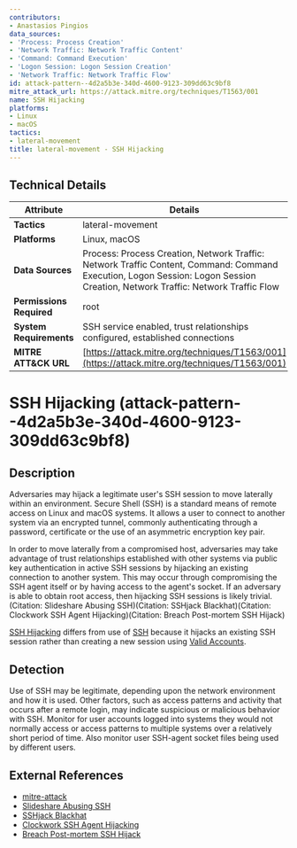 ```yaml
---
contributors:
- Anastasios Pingios
data_sources:
- 'Process: Process Creation'
- 'Network Traffic: Network Traffic Content'
- 'Command: Command Execution'
- 'Logon Session: Logon Session Creation'
- 'Network Traffic: Network Traffic Flow'
id: attack-pattern--4d2a5b3e-340d-4600-9123-309dd63c9bf8
mitre_attack_url: https://attack.mitre.org/techniques/T1563/001
name: SSH Hijacking
platforms:
- Linux
- macOS
tactics:
- lateral-movement
title: lateral-movement - SSH Hijacking
---
```


## Technical Details

| Attribute | Details |
|-----------|----------|
| **Tactics** | lateral-movement |
| **Platforms** | Linux, macOS |
| **Data Sources** | Process: Process Creation, Network Traffic: Network Traffic Content, Command: Command Execution, Logon Session: Logon Session Creation, Network Traffic: Network Traffic Flow |
| **Permissions Required** | root |
| **System Requirements** | SSH service enabled, trust relationships configured, established connections |
| **MITRE ATT&CK URL** | [https://attack.mitre.org/techniques/T1563/001](https://attack.mitre.org/techniques/T1563/001) |

# SSH Hijacking (attack-pattern--4d2a5b3e-340d-4600-9123-309dd63c9bf8)

## Description
Adversaries may hijack a legitimate user's SSH session to move laterally within an environment. Secure Shell (SSH) is a standard means of remote access on Linux and macOS systems. It allows a user to connect to another system via an encrypted tunnel, commonly authenticating through a password, certificate or the use of an asymmetric encryption key pair.

In order to move laterally from a compromised host, adversaries may take advantage of trust relationships established with other systems via public key authentication in active SSH sessions by hijacking an existing connection to another system. This may occur through compromising the SSH agent itself or by having access to the agent's socket. If an adversary is able to obtain root access, then hijacking SSH sessions is likely trivial.(Citation: Slideshare Abusing SSH)(Citation: SSHjack Blackhat)(Citation: Clockwork SSH Agent Hijacking)(Citation: Breach Post-mortem SSH Hijack)

[SSH Hijacking](https://attack.mitre.org/techniques/T1563/001) differs from use of [SSH](https://attack.mitre.org/techniques/T1021/004) because it hijacks an existing SSH session rather than creating a new session using [Valid Accounts](https://attack.mitre.org/techniques/T1078).

## Detection
Use of SSH may be legitimate, depending upon the network environment and how it is used. Other factors, such as access patterns and activity that occurs after a remote login, may indicate suspicious or malicious behavior with SSH. Monitor for user accounts logged into systems they would not normally access or access patterns to multiple systems over a relatively short period of time. Also monitor user SSH-agent socket files being used by different users.

## External References
- [mitre-attack](https://attack.mitre.org/techniques/T1563/001)
- [Slideshare Abusing SSH](https://www.slideshare.net/morisson/mistrusting-and-abusing-ssh-13526219)
- [SSHjack Blackhat](https://www.blackhat.com/presentations/bh-usa-05/bh-us-05-boileau.pdf)
- [Clockwork SSH Agent Hijacking](https://www.clockwork.com/news/2012/09/28/602/ssh_agent_hijacking)
- [Breach Post-mortem SSH Hijack](https://matrix.org/blog/2019/05/08/post-mortem-and-remediations-for-apr-11-security-incident)
